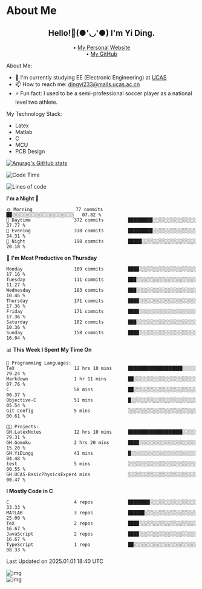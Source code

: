 # About Me

<h2 style="text-align:center;"> Hello!👋(●'◡'●) I'm Yi Ding.</h2>

<div style="text-align:center;">
  • <a href="https://yidingg.github.io/YiDingg">My Personal Website</a><br>
  • <a href="https://github.com/YiDingg">My GitHub</a>
</div>

About Me:
- 🔭 I'm currently studying EE (Electronic Engineering) at [UCAS](https://www.ucas.ac.cn/)
- 📫 How to reach me: dingyi233@mails.ucas.ac.cn
- ⚡ Fun fact: I used to be a semi-professional soccer player as a national level two athlete.

My Technology Stack:
- Latex
- Matlab
- C
- MCU
- PCB Design

[![Anurag's GitHub stats](https://github-readme-stats.vercel.app/api?username=YiDingg)](https://github.com/anuraghazra/github-readme-stats)

<!--START_SECTION:waka-->
![Code Time](http://img.shields.io/badge/Code%20Time-863%20hrs%208%20mins-blue)

![Lines of code](https://img.shields.io/badge/From%20Hello%20World%20I%27ve%20Written-629.8%20thousand%20lines%20of%20code-blue)

**I'm a Night 🦉** 

```text
🌞 Morning                77 commits          ██░░░░░░░░░░░░░░░░░░░░░░░   07.82 % 
🌆 Daytime                372 commits         █████████░░░░░░░░░░░░░░░░   37.77 % 
🌃 Evening                338 commits         █████████░░░░░░░░░░░░░░░░   34.31 % 
🌙 Night                  198 commits         █████░░░░░░░░░░░░░░░░░░░░   20.10 % 
```
📅 **I'm Most Productive on Thursday** 

```text
Monday                   169 commits         ████░░░░░░░░░░░░░░░░░░░░░   17.16 % 
Tuesday                  111 commits         ███░░░░░░░░░░░░░░░░░░░░░░   11.27 % 
Wednesday                103 commits         ███░░░░░░░░░░░░░░░░░░░░░░   10.46 % 
Thursday                 171 commits         ████░░░░░░░░░░░░░░░░░░░░░   17.36 % 
Friday                   171 commits         ████░░░░░░░░░░░░░░░░░░░░░   17.36 % 
Saturday                 102 commits         ███░░░░░░░░░░░░░░░░░░░░░░   10.36 % 
Sunday                   158 commits         ████░░░░░░░░░░░░░░░░░░░░░   16.04 % 
```


📊 **This Week I Spent My Time On** 

```text
💬 Programming Languages: 
TeX                      12 hrs 10 mins      ████████████████████░░░░░   79.24 % 
Markdown                 1 hr 11 mins        ██░░░░░░░░░░░░░░░░░░░░░░░   07.76 % 
C                        58 mins             ██░░░░░░░░░░░░░░░░░░░░░░░   06.37 % 
Objective-C              51 mins             █░░░░░░░░░░░░░░░░░░░░░░░░   05.54 % 
Git Config               5 mins              ░░░░░░░░░░░░░░░░░░░░░░░░░   00.61 % 

🐱‍💻 Projects: 
GH.LatexNotes            12 hrs 10 mins      ████████████████████░░░░░   79.31 % 
GH.Gomoku                2 hrs 20 mins       ████░░░░░░░░░░░░░░░░░░░░░   15.20 % 
GH.YiDingg               41 mins             █░░░░░░░░░░░░░░░░░░░░░░░░   04.48 % 
test                     5 mins              ░░░░░░░░░░░░░░░░░░░░░░░░░   00.55 % 
GH.UCAS-BasicPhysicsExper4 mins              ░░░░░░░░░░░░░░░░░░░░░░░░░   00.47 % 
```

**I Mostly Code in C** 

```text
C                        4 repos             ████████░░░░░░░░░░░░░░░░░   33.33 % 
MATLAB                   3 repos             ██████░░░░░░░░░░░░░░░░░░░   25.00 % 
TeX                      2 repos             ████░░░░░░░░░░░░░░░░░░░░░   16.67 % 
JavaScript               2 repos             ████░░░░░░░░░░░░░░░░░░░░░   16.67 % 
TypeScript               1 repo              ██░░░░░░░░░░░░░░░░░░░░░░░   08.33 % 
```




 Last Updated on 2025.01.01 18:40 UTC
<!--END_SECTION:waka-->

<!-- Coding activity over the last year -->
<div class='center'><img src='https://wakatime.com/share/@YiDingg/260601e0-8e46-41ab-9832-d4d0ae5fd0bd.svg' alt='img'/></div>

<!-- Languages over the last year -->
<div class='center'><img src='https://wakatime.com/share/@YiDingg/99546fa3-4cc3-4808-ab6e-13f38e27aba1.svg' alt='img'/></div>
